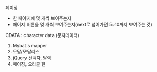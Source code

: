 페이징
- 한 페이지에 몇 개씩 보여주는지
- 페이지 버튼을 몇 개씩 보여주는지(next로 넘어가면 5~10까지 보여주는 것)

CDATA : character data (문자데이터)

1) Mybatis mapper
2) 모달/모달리스
3) jQuery 선택자, 달력
4) 페이징, 오라클 힌
